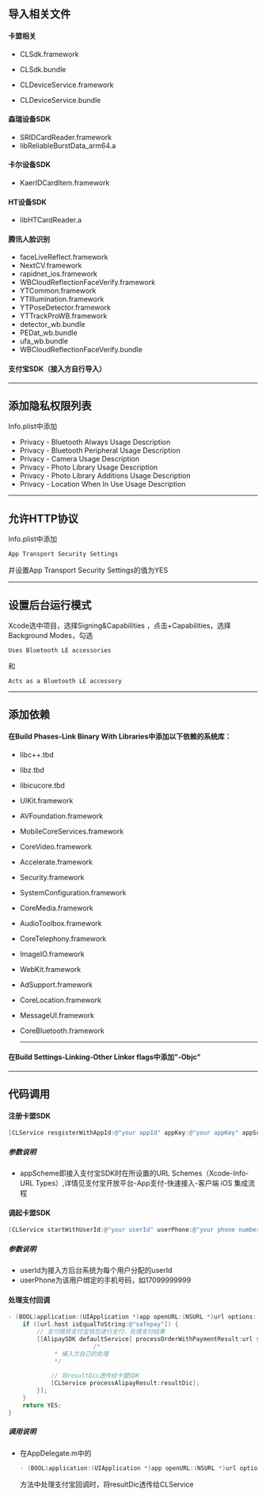 ## 导入相关文件

#### 卡盟相关

* CLSdk.framework

* CLSdk.bundle

* CLDeviceService.framework

* CLDeviceService.bundle

#### 森瑞设备SDK

* SRIDCardReader.framework
* libReliableBurstData_arm64.a

#### 卡尔设备SDK

* KaerIDCardItem.framework

#### HT设备SDK

* libHTCardReader.a

#### 腾讯人脸识别

* faceLiveReflect.framework
* NextCV.framework
* rapidnet_ios.framework
* WBCloudReflectionFaceVerify.framework
* YTCommon.framework
* YTIllumination.framework
* YTPoseDetector.framework
* YTTrackProWB.framework
* detector_wb.bundle
* PEDat_wb.bundle
* ufa_wb.bundle
* WBCloudReflectionFaceVerify.bundle

#### 支付宝SDK（接入方自行导入）

***



## 添加隐私权限列表

Info.plist中添加

* Privacy - Bluetooth Always Usage Description
* Privacy - Bluetooth Peripheral Usage Description
* Privacy - Camera Usage Description
* Privacy - Photo Library Usage Description
* Privacy - Photo Library Additions Usage Description
* Privacy - Location When In Use Usage Description

***



## 允许HTTP协议

Info.plist中添加

```objective-c
App Transport Security Settings
```

并设置App Transport Security Settings的值为YES

***



## 设置后台运行模式

Xcode选中项目，选择Signing&Capabilities ，点击+Capabilities，选择Background Modes，勾选

```
Uses Bluetooth LE accessories
```

和

```
Acts as a Bluetooth LE accessory
```

***



## 添加依赖

#### 在Build Phases-Link Binary With Libraries中添加以下依赖的系统库：

+ libc++.tbd

+ libz.tbd

+ libicucore.tbd

+ UIKit.framework

+ AVFoundation.framework

+ MobileCoreServices.framework

+ CoreVideo.framework

+ Accelerate.framework

+ Security.framework

+ SystemConfiguration.framework

+ CoreMedia.framework

+ AudioToolbox.framework

+ CoreTelephony.framework

+ ImageIO.framework

+ WebKit.framework

+ AdSupport.framework

+ CoreLocation.framework

+ MessageUI.framework

+ CoreBluetooth.framework

  ***

#### 在Build Settings-Linking-Other Linker flags中添加"-Objc"

***



## 代码调用

#### 注册卡盟SDK

```objective-c
[CLService resgisterWithAppId:@"your appId" appKey:@"your appKey" appScheme:@"your appScheme which will be used to call AlipaySDK"];
```

##### 参数说明

* appScheme即接入支付宝SDK时在所设置的URL Schemes（Xcode-Info-URL Types）,详情见支付宝开放平台-App支付-快速接入-客户端 iOS 集成流程



#### 调起卡盟SDK

```objective-c
[CLService startWithUserId:@"your userId" userPhone:@"your phone number"];
```

##### 参数说明

* userId为接入方后台系统为每个用户分配的userId
* userPhone为该用户绑定的手机号码，如17099999999



#### 处理支付回调

```objective-c
- (BOOL)application:(UIApplication *)app openURL:(NSURL *)url options:(NSDictionary<UIApplicationOpenURLOptionsKey,id> *)options {
    if ([url.host isEqualToString:@"safepay"]) {
        // 支付跳转支付宝钱包进行支付，处理支付结果
        [[AlipaySDK defaultService] processOrderWithPaymentResult:url standbyCallback:^(NSDictionary *resultDic) {
						/*
             * 接入方自己的处理
             */
            
          	// 将resultDic透传给卡盟SDK
            [CLService processAlipayResult:resultDic];
        }];
    }
    return YES;
}
```

##### 调用说明

* 在AppDelegate.m中的

  ```objective-c
  - (BOOL)application:(UIApplication *)app openURL:(NSURL *)url options:(NSDictionary<UIApplicationOpenURLOptionsKey,id> *)options
  ```

  方法中处理支付宝回调时，将resultDic透传给CLService